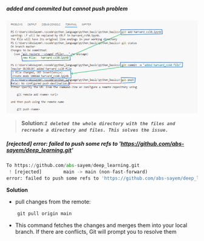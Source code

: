 ##### **added and commited but cannot push problem**
![problem](problem_images/stagged_cimmited_but_cannot_pushed.PNG)
> **Solution:*`I deleted the whole directory with the files and recreate a directory and files. This solves the issue.`***

##### **[rejected] error: failed to push some refs to 'https://github.com/abs-sayem/deep_learning.git'**
```python
To https://github.com/abs-sayem/deep_learning.git
 ! [rejected]        main -> main (non-fast-forward)
error: failed to push some refs to 'https://github.com/abs-sayem/deep_learning.git'
```
**Solution**
* pull changes from the remote:
```python
    git pull origin main
```
* This command fetches the changes and merges them into your local branch. If there are conflicts, Git will prompt you to resolve them